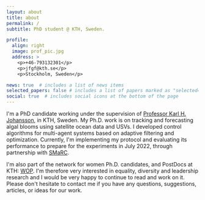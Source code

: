 ```yaml
---
layout: about
title: about
permalink: /
subtitle: PhD student @ KTH, Sweden.

profile:
  align: right
  image: prof_pic.jpg
  address: >
    <p>+46-793132301</p>
    <p>jfgf@kth.se</p>
    <p>Stockholm, Sweden</p>

news: true  # includes a list of news items
selected_papers: false # includes a list of papers marked as "selected={true}"
social: true  # includes social icons at the bottom of the page
---
```


I'm a PhD candidate working under the supervision of <a href="https://people.kth.se/~kallej/" target="_blank">Professor Karl H. Johansson</a>, in KTH, Sweden.
My Ph.D. work is on tracking and forecasting algal blooms using satellite ocean data and USVs. 
I developed control algorithms for multi-agent systems based on adaptive filtering and optimization. Currently, I'm implementing my protocol and evaluating its performance to prepare for the experiments in July 2022, through partnership with <a href="https://smarc.se/" target="_blank">SMaRC</a>.

I'm also part of the network for women Ph.D. candidates, and PostDocs at KTH: <a href="https://www.kth.se/blogs/wop/" target="_blank">WOP</a>. I'm therefore very interested in equality, diversity and leadership research and I would be very happy to continue to read and work on it. Please don't hesitate to contact me if you have any questions, suggestions, articles, or ideas for our work.

